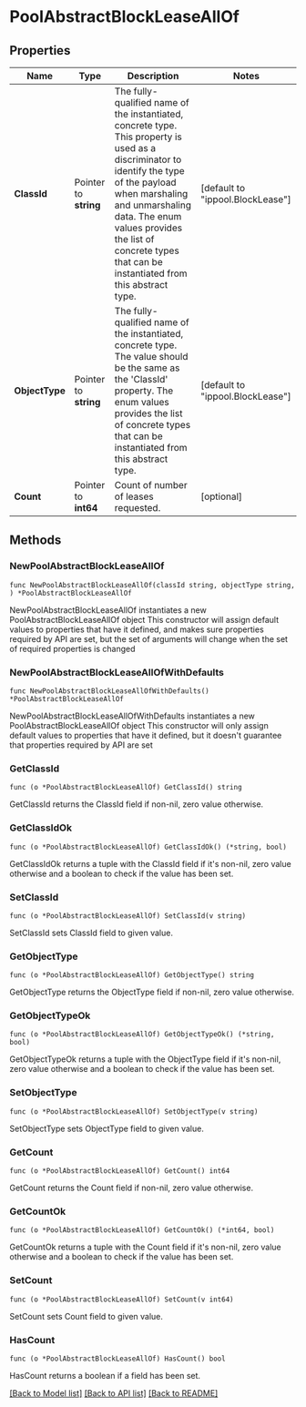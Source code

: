 # PoolAbstractBlockLeaseAllOf

## Properties

Name | Type | Description | Notes
------------ | ------------- | ------------- | -------------
**ClassId** | Pointer to **string** | The fully-qualified name of the instantiated, concrete type. This property is used as a discriminator to identify the type of the payload when marshaling and unmarshaling data. The enum values provides the list of concrete types that can be instantiated from this abstract type. | [default to "ippool.BlockLease"]
**ObjectType** | Pointer to **string** | The fully-qualified name of the instantiated, concrete type. The value should be the same as the &#39;ClassId&#39; property. The enum values provides the list of concrete types that can be instantiated from this abstract type. | [default to "ippool.BlockLease"]
**Count** | Pointer to **int64** | Count of number of leases requested. | [optional] 

## Methods

### NewPoolAbstractBlockLeaseAllOf

`func NewPoolAbstractBlockLeaseAllOf(classId string, objectType string, ) *PoolAbstractBlockLeaseAllOf`

NewPoolAbstractBlockLeaseAllOf instantiates a new PoolAbstractBlockLeaseAllOf object
This constructor will assign default values to properties that have it defined,
and makes sure properties required by API are set, but the set of arguments
will change when the set of required properties is changed

### NewPoolAbstractBlockLeaseAllOfWithDefaults

`func NewPoolAbstractBlockLeaseAllOfWithDefaults() *PoolAbstractBlockLeaseAllOf`

NewPoolAbstractBlockLeaseAllOfWithDefaults instantiates a new PoolAbstractBlockLeaseAllOf object
This constructor will only assign default values to properties that have it defined,
but it doesn't guarantee that properties required by API are set

### GetClassId

`func (o *PoolAbstractBlockLeaseAllOf) GetClassId() string`

GetClassId returns the ClassId field if non-nil, zero value otherwise.

### GetClassIdOk

`func (o *PoolAbstractBlockLeaseAllOf) GetClassIdOk() (*string, bool)`

GetClassIdOk returns a tuple with the ClassId field if it's non-nil, zero value otherwise
and a boolean to check if the value has been set.

### SetClassId

`func (o *PoolAbstractBlockLeaseAllOf) SetClassId(v string)`

SetClassId sets ClassId field to given value.


### GetObjectType

`func (o *PoolAbstractBlockLeaseAllOf) GetObjectType() string`

GetObjectType returns the ObjectType field if non-nil, zero value otherwise.

### GetObjectTypeOk

`func (o *PoolAbstractBlockLeaseAllOf) GetObjectTypeOk() (*string, bool)`

GetObjectTypeOk returns a tuple with the ObjectType field if it's non-nil, zero value otherwise
and a boolean to check if the value has been set.

### SetObjectType

`func (o *PoolAbstractBlockLeaseAllOf) SetObjectType(v string)`

SetObjectType sets ObjectType field to given value.


### GetCount

`func (o *PoolAbstractBlockLeaseAllOf) GetCount() int64`

GetCount returns the Count field if non-nil, zero value otherwise.

### GetCountOk

`func (o *PoolAbstractBlockLeaseAllOf) GetCountOk() (*int64, bool)`

GetCountOk returns a tuple with the Count field if it's non-nil, zero value otherwise
and a boolean to check if the value has been set.

### SetCount

`func (o *PoolAbstractBlockLeaseAllOf) SetCount(v int64)`

SetCount sets Count field to given value.

### HasCount

`func (o *PoolAbstractBlockLeaseAllOf) HasCount() bool`

HasCount returns a boolean if a field has been set.


[[Back to Model list]](../README.md#documentation-for-models) [[Back to API list]](../README.md#documentation-for-api-endpoints) [[Back to README]](../README.md)


